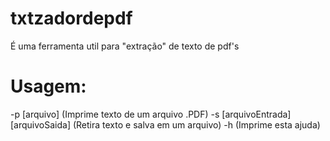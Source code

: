 # txtzadordepdf
É uma ferramenta util para "extração" de texto de pdf's
# Usagem:
-p [arquivo]    (Imprime texto de um arquivo .PDF)
-s [arquivoEntrada]  [arquivoSaida]  (Retira texto e salva em um arquivo)
-h (Imprime esta ajuda)